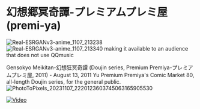 # 幻想郷冥奇譚-プレミアムプレミ屋 (premi-ya)
![Real-ESRGANv3-anime_1107_213238](https://github.com/GdGohan/---premi-ya-/assets/70231641/80717026-74b5-4659-bbcd-320b8a2c83e8)
![Real-ESRGANv3-anime_1107_213340](https://github.com/GdGohan/---premi-ya-/assets/70231641/5f4a518c-4085-4660-8518-e862380af481)
making it available to an audience that does not use QQmusic

Gensokyo Meikitan-幻想狂冥奇譚 (Doujin series, Premium Premiya-プレミアムプレミ屋, 2011) - August 13, 2011 Yu Premium Premiya's Comic Market 80, all-length Doujin series, for the general public.
![PhotoToPixels_20231107_2220123603745063165905530](https://github.com/GdGohan/Gensokyo-Meikitan---Premium-Premi-ya/assets/70231641/34bc517c-fe1f-4ce1-9a37-0a0fd7fd5442)

[![Video](https://lh3.googleusercontent.com/u/2/drive-viewer/AK7aPaAoAWz2iGe7dZ_Soak7IIgi_fJXNUuDY0p0Hls5osgqwQGfJpr6oRtWRWHd2O_swiFfpaIOXQhQ_1DSbAyBYuVL3jQ0HQ=w1920-h1080-k-pd)](https://drive.google.com/file/d/1B5gmbglEULla80GbqVsq-uWUR6QiRVxB/preview)
